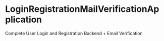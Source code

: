 # LoginRegistrationMailVerificationApplication
Complete User Login and Registration Backend + Email Verification
